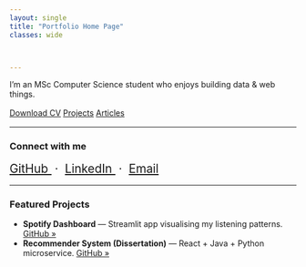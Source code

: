 ```yaml
---
layout: single
title: "Portfolio Home Page"
classes: wide



---
```


I’m an MSc Computer Science student who enjoys building data & web things.

<div style="margin:1rem 0;">
  <a class="btn btn--primary" href="/assets/docs/LucyInett-CV.pdf" target="_blank">Download CV</a>
  <a class="btn" href="/projects/">Projects</a>
  <a class="btn" href="/articles/">Articles</a>
</div>

---

### Connect with me

<div class="social-icons" style="font-size:1.3rem; margin:1rem 0;">
  <a href="https://github.com/lucyinett" target="_blank" rel="noopener">
    <i class="fab fa-github"></i> GitHub
  </a> &nbsp;·&nbsp;
  <a href="https://www.linkedin.com/in/lucyinett" target="_blank" rel="noopener">
    <i class="fab fa-linkedin"></i> LinkedIn
  </a> &nbsp;·&nbsp;
  <a href="mailto:lucyinett@protonmail.com">
    <i class="fas fa-envelope"></i> Email
  </a>
</div>

---

### Featured Projects

- **Spotify Dashboard** — Streamlit app visualising my listening patterns. [GitHub »](https://github.com/...)
- **Recommender System (Dissertation)** — React + Java + Python microservice. [GitHub »](https://github.com/...)
